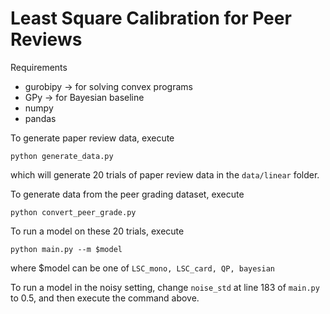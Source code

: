 # Least Square Calibration for Peer Reviews

Requirements
- gurobipy       -> for solving convex programs
- GPy            -> for Bayesian baseline
- numpy
- pandas


To generate paper review data, execute
```
python generate_data.py
```
which will generate 20 trials of paper review data in the `data/linear` folder. 

To generate data from the peer grading dataset, execute
```
python convert_peer_grade.py
```

To run a model on these 20 trials, execute
```
python main.py --m $model
```
where $model can be one of `LSC_mono, LSC_card, QP, bayesian`

To run a model in the noisy setting, change `noise_std` at line 183 of `main.py` to 0.5, and then execute the command above.

